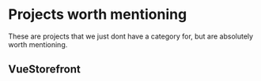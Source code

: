 # Projects worth mentioning
These are projects that we just dont have a category for, but are absolutely worth mentioning. 

## VueStorefront
